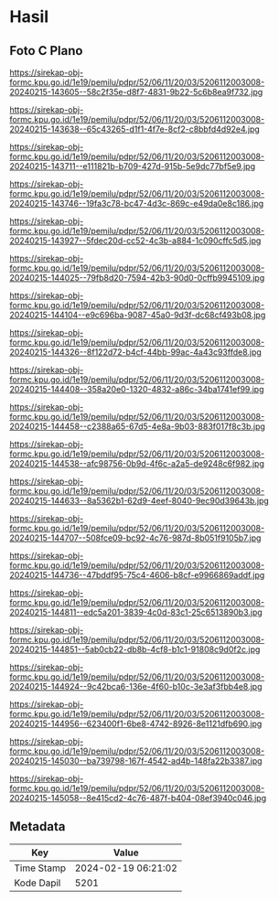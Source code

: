 # Hasil

## Foto C Plano

https://sirekap-obj-formc.kpu.go.id/1e19/pemilu/pdpr/52/06/11/20/03/5206112003008-20240215-143605--58c2f35e-d8f7-4831-9b22-5c6b8ea9f732.jpg

https://sirekap-obj-formc.kpu.go.id/1e19/pemilu/pdpr/52/06/11/20/03/5206112003008-20240215-143638--65c43265-d1f1-4f7e-8cf2-c8bbfd4d92e4.jpg

https://sirekap-obj-formc.kpu.go.id/1e19/pemilu/pdpr/52/06/11/20/03/5206112003008-20240215-143711--e111821b-b709-427d-915b-5e9dc77bf5e9.jpg

https://sirekap-obj-formc.kpu.go.id/1e19/pemilu/pdpr/52/06/11/20/03/5206112003008-20240215-143746--19fa3c78-bc47-4d3c-869c-e49da0e8c186.jpg

https://sirekap-obj-formc.kpu.go.id/1e19/pemilu/pdpr/52/06/11/20/03/5206112003008-20240215-143927--5fdec20d-cc52-4c3b-a884-1c090cffc5d5.jpg

https://sirekap-obj-formc.kpu.go.id/1e19/pemilu/pdpr/52/06/11/20/03/5206112003008-20240215-144025--79fb8d20-7594-42b3-90d0-0cffb9945109.jpg

https://sirekap-obj-formc.kpu.go.id/1e19/pemilu/pdpr/52/06/11/20/03/5206112003008-20240215-144104--e9c696ba-9087-45a0-9d3f-dc68cf493b08.jpg

https://sirekap-obj-formc.kpu.go.id/1e19/pemilu/pdpr/52/06/11/20/03/5206112003008-20240215-144326--8f122d72-b4cf-44bb-99ac-4a43c93ffde8.jpg

https://sirekap-obj-formc.kpu.go.id/1e19/pemilu/pdpr/52/06/11/20/03/5206112003008-20240215-144408--358a20e0-1320-4832-a86c-34ba1741ef99.jpg

https://sirekap-obj-formc.kpu.go.id/1e19/pemilu/pdpr/52/06/11/20/03/5206112003008-20240215-144458--c2388a65-67d5-4e8a-9b03-883f017f8c3b.jpg

https://sirekap-obj-formc.kpu.go.id/1e19/pemilu/pdpr/52/06/11/20/03/5206112003008-20240215-144538--afc98756-0b9d-4f6c-a2a5-de9248c6f982.jpg

https://sirekap-obj-formc.kpu.go.id/1e19/pemilu/pdpr/52/06/11/20/03/5206112003008-20240215-144633--8a5362b1-62d9-4eef-8040-9ec90d39643b.jpg

https://sirekap-obj-formc.kpu.go.id/1e19/pemilu/pdpr/52/06/11/20/03/5206112003008-20240215-144707--508fce09-bc92-4c76-987d-8b051f9105b7.jpg

https://sirekap-obj-formc.kpu.go.id/1e19/pemilu/pdpr/52/06/11/20/03/5206112003008-20240215-144736--47bddf95-75c4-4606-b8cf-e9966869addf.jpg

https://sirekap-obj-formc.kpu.go.id/1e19/pemilu/pdpr/52/06/11/20/03/5206112003008-20240215-144811--edc5a201-3839-4c0d-83c1-25c6513890b3.jpg

https://sirekap-obj-formc.kpu.go.id/1e19/pemilu/pdpr/52/06/11/20/03/5206112003008-20240215-144851--5ab0cb22-db8b-4cf8-b1c1-91808c9d0f2c.jpg

https://sirekap-obj-formc.kpu.go.id/1e19/pemilu/pdpr/52/06/11/20/03/5206112003008-20240215-144924--9c42bca6-136e-4f60-b10c-3e3af3fbb4e8.jpg

https://sirekap-obj-formc.kpu.go.id/1e19/pemilu/pdpr/52/06/11/20/03/5206112003008-20240215-144956--623400f1-6be8-4742-8926-8e1121dfb690.jpg

https://sirekap-obj-formc.kpu.go.id/1e19/pemilu/pdpr/52/06/11/20/03/5206112003008-20240215-145030--ba739798-167f-4542-ad4b-148fa22b3387.jpg

https://sirekap-obj-formc.kpu.go.id/1e19/pemilu/pdpr/52/06/11/20/03/5206112003008-20240215-145058--8e415cd2-4c76-487f-b404-08ef3940c046.jpg


## Metadata

| Key        | Value               |
| ---------- | ------------------- |
| Time Stamp | 2024-02-19 06:21:02 |
| Kode Dapil | 5201                |



